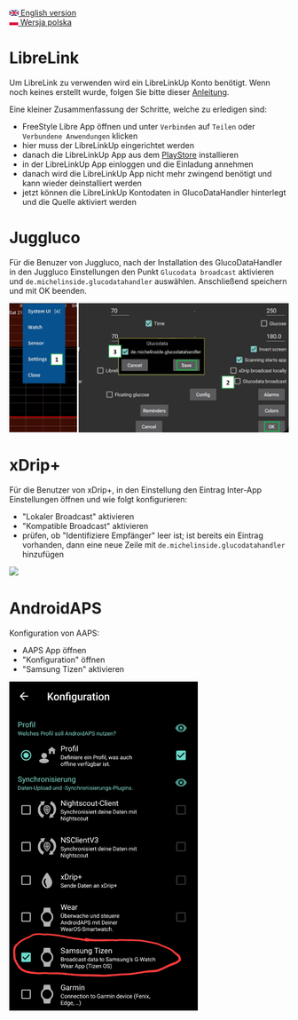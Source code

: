 [<img src='images/en.png' height=10> English version](SOURCES.md)  
[<img src='images/pl.png' height=10> Wersja polska](SOURCES_PL.md)

# LibreLink

Um LibreLink zu verwenden wird ein LibreLinkUp Konto benötigt.
Wenn noch keines erstellt wurde, folgen Sie bitte dieser [Anleitung](https://librelinkup.com/articles/getting-started).

Eine kleiner Zusammenfassung der Schritte, welche zu erledigen sind:
* FreeStyle Libre App öffnen und unter `Verbinden` auf `Teilen` oder `Verbundene Anwendungen` klicken
* hier muss der LibreLinkUp eingerichtet werden
* danach die LibreLinkUp App aus dem [PlayStore](https://play.google.com/store/apps/details?id=org.nativescript.LibreLinkUp) installieren
* in der LibreLinkUp App einloggen und die Einladung annehmen
* danach wird die LibreLinkUp App nicht mehr zwingend benötigt und kann wieder deinstalliert werden
* jetzt können die LibreLinkUp Kontodaten in GlucoDataHandler hinterlegt und die Quelle aktiviert werden

# Juggluco
Für die Benuzer von Juggluco, nach der Installation des GlucoDataHandler in den Juggluco Einstellungen den Punkt `Glucodata broadcast` aktivieren und `de.michelinside.glucodatahandler` auswählen.
Anschließend speichern und mit OK beenden.

<img src='images/broadcast.png' width=700>

# xDrip+
Für die Benutzer von xDrip+, in den Einstellung den Eintrag Inter-App Einstellungen öffnen und wie folgt konfigurieren:
* "Lokaler Broadcast" aktivieren
* "Kompatible Broadcast" aktivieren
* prüfen, ob "Identifiziere Empfänger" leer ist; ist bereits ein Eintrag vorhanden, dann eine neue Zeile mit `de.michelinside.glucodatahandler` hinzufügen
  
<img src='images/de/xDrip_InterAppSettings.png' width=340>

# AndroidAPS
Konfiguration von AAPS:
* AAPS App öffnen
* "Konfiguration" öffnen
* "Samsung Tizen" aktivieren

<img src='images/de/AAPS_config.jpg' width=340>
